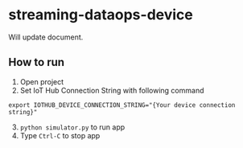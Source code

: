 # streaming-dataops-device
Will update document.

## How to run
1. Open project
2. Set IoT Hub Connection String with following command
```
export IOTHUB_DEVICE_CONNECTION_STRING="{Your device connection string}"
```
3. `python simulator.py` to run app
4. Type `Ctrl-C` to stop app